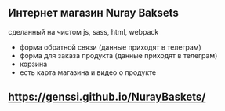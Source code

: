 ## Интернет магазин Nuray Baksets
сделанный на чистом js, sass, html, webpack
- форма обратной связи (данные приходят в телеграм)
- форма для заказа продукта (данные приходят в телеграм)
- корзина
- есть карта магазина и видео о продукте
## https://genssi.github.io/NurayBaskets/
